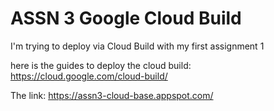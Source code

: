 # ASSN 3 Google Cloud Build
I'm trying to deploy via Cloud Build with my first assignment 1 

here is the guides to deploy the cloud build: https://cloud.google.com/cloud-build/

The link: https://assn3-cloud-base.appspot.com/
